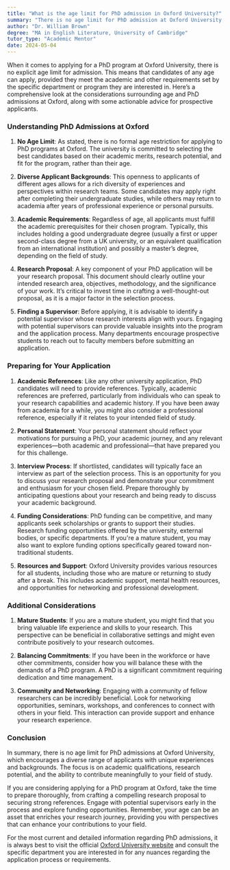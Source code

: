 ```yaml
---
title: "What is the age limit for PhD admission in Oxford University?"
summary: "There is no age limit for PhD admission at Oxford University; anyone can apply if they meet academic requirements."
author: "Dr. William Brown"
degree: "MA in English Literature, University of Cambridge"
tutor_type: "Academic Mentor"
date: 2024-05-04
---
```


When it comes to applying for a PhD program at Oxford University, there is no explicit age limit for admission. This means that candidates of any age can apply, provided they meet the academic and other requirements set by the specific department or program they are interested in. Here’s a comprehensive look at the considerations surrounding age and PhD admissions at Oxford, along with some actionable advice for prospective applicants.

### Understanding PhD Admissions at Oxford

1. **No Age Limit**: As stated, there is no formal age restriction for applying to PhD programs at Oxford. The university is committed to selecting the best candidates based on their academic merits, research potential, and fit for the program, rather than their age.

2. **Diverse Applicant Backgrounds**: This openness to applicants of different ages allows for a rich diversity of experiences and perspectives within research teams. Some candidates may apply right after completing their undergraduate studies, while others may return to academia after years of professional experience or personal pursuits. 

3. **Academic Requirements**: Regardless of age, all applicants must fulfill the academic prerequisites for their chosen program. Typically, this includes holding a good undergraduate degree (usually a first or upper second-class degree from a UK university, or an equivalent qualification from an international institution) and possibly a master’s degree, depending on the field of study. 

4. **Research Proposal**: A key component of your PhD application will be your research proposal. This document should clearly outline your intended research area, objectives, methodology, and the significance of your work. It’s critical to invest time in crafting a well-thought-out proposal, as it is a major factor in the selection process.

5. **Finding a Supervisor**: Before applying, it is advisable to identify a potential supervisor whose research interests align with yours. Engaging with potential supervisors can provide valuable insights into the program and the application process. Many departments encourage prospective students to reach out to faculty members before submitting an application.

### Preparing for Your Application

1. **Academic References**: Like any other university application, PhD candidates will need to provide references. Typically, academic references are preferred, particularly from individuals who can speak to your research capabilities and academic history. If you have been away from academia for a while, you might also consider a professional reference, especially if it relates to your intended field of study.

2. **Personal Statement**: Your personal statement should reflect your motivations for pursuing a PhD, your academic journey, and any relevant experiences—both academic and professional—that have prepared you for this challenge. 

3. **Interview Process**: If shortlisted, candidates will typically face an interview as part of the selection process. This is an opportunity for you to discuss your research proposal and demonstrate your commitment and enthusiasm for your chosen field. Prepare thoroughly by anticipating questions about your research and being ready to discuss your academic background.

4. **Funding Considerations**: PhD funding can be competitive, and many applicants seek scholarships or grants to support their studies. Research funding opportunities offered by the university, external bodies, or specific departments. If you're a mature student, you may also want to explore funding options specifically geared toward non-traditional students.

5. **Resources and Support**: Oxford University provides various resources for all students, including those who are mature or returning to study after a break. This includes academic support, mental health resources, and opportunities for networking and professional development.

### Additional Considerations

1. **Mature Students**: If you are a mature student, you might find that you bring valuable life experience and skills to your research. This perspective can be beneficial in collaborative settings and might even contribute positively to your research outcomes. 

2. **Balancing Commitments**: If you have been in the workforce or have other commitments, consider how you will balance these with the demands of a PhD program. A PhD is a significant commitment requiring dedication and time management. 

3. **Community and Networking**: Engaging with a community of fellow researchers can be incredibly beneficial. Look for networking opportunities, seminars, workshops, and conferences to connect with others in your field. This interaction can provide support and enhance your research experience.

### Conclusion

In summary, there is no age limit for PhD admissions at Oxford University, which encourages a diverse range of applicants with unique experiences and backgrounds. The focus is on academic qualifications, research potential, and the ability to contribute meaningfully to your field of study. 

If you are considering applying for a PhD program at Oxford, take the time to prepare thoroughly, from crafting a compelling research proposal to securing strong references. Engage with potential supervisors early in the process and explore funding opportunities. Remember, your age can be an asset that enriches your research journey, providing you with perspectives that can enhance your contributions to your field.

For the most current and detailed information regarding PhD admissions, it is always best to visit the official [Oxford University website](https://www.ox.ac.uk/admissions/postgraduate) and consult the specific department you are interested in for any nuances regarding the application process or requirements.
    